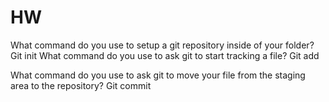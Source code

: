 # HW


 What command do you use to setup a git repository inside of your folder?
Git init
 What command do you use to ask git to start tracking a file?
Git add

What command do you use to ask git to move your file from the staging area to the    repository?
Git commit


